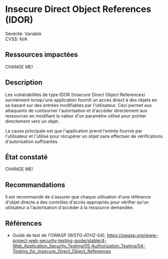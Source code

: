 # Insecure Direct Object References (IDOR)

Sévérité: Variable  
CVSS: N/A

## Ressources impactées

CHANGE ME!

## Description

Les vulnérabilités de type IDOR (Insecure Direct Object References) surviennent lorsqu'une application fournit un accès direct à des objets en se basant sur des entrées modifiables par l'utilisateur. Ceci permet aux attaquants de contourner l'autorisation et d'accéder directement aux ressources en modifiant la valeur d'un paramètre utilisé pour pointer directement vers un objet.

La cause principale est que l'application prend l'entrée fournie par l'utilisateur et l'utilise pour récupérer un objet sans effectuer de vérifications d'autorisation suffisantes.

## État constaté

CHANGE ME!

## Recommandations

Il est recommandé de s'assurer que chaque utilisation d'une référence d'objet directe a des contrôles d'accès appropriés pour vérifier qu'un utilisateur a l'autorisation d'accéder à la ressource demandée.

## Références

* Guide de test de l'OWASP (WSTG-ATHZ-04), https://owasp.org/www-project-web-security-testing-guide/stable/4-Web_Application_Security_Testing/05-Authorization_Testing/04-Testing_for_Insecure_Direct_Object_References
